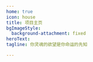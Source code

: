 ```yaml
---
home: true
icon: house
title: 项目主页
bgImageStyle:
  background-attachment: fixed
heroText: 
tagline: 你灵魂的欲望是你命运的先知

---
```

